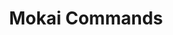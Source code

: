 ---
created: '2025-09-16T15:05:15.643470'
modified: '2025-09-17T16:14:24.438917'
ship_factor: 5
subtype: shortcuts
tags: []
title: Mokai Commands
type: general
version: 1
---